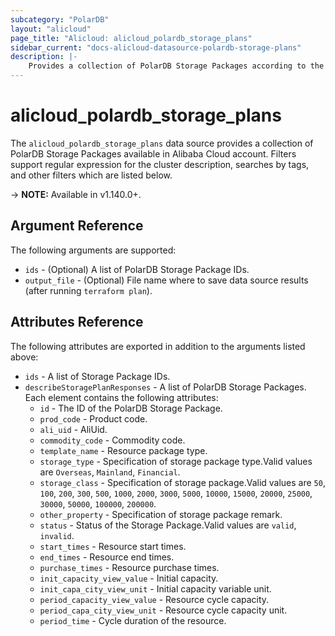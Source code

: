 ```yaml
---
subcategory: "PolarDB"
layout: "alicloud"
page_title: "Alicloud: alicloud_polardb_storage_plans"
sidebar_current: "docs-alicloud-datasource-polardb-storage-plans"
description: |-
    Provides a collection of PolarDB Storage Packages according to the specified filters.
---
```


# alicloud\_polardb\_storage_plans

The `alicloud_polardb_storage_plans` data source provides a collection of PolarDB Storage Packages available in Alibaba Cloud account.
Filters support regular expression for the cluster description, searches by tags, and other filters which are listed below.

-> **NOTE:** Available in v1.140.0+.

## Argument Reference

The following arguments are supported:

* `ids` - (Optional) A list of PolarDB Storage Package IDs.
* `output_file` - (Optional) File name where to save data source results (after running `terraform plan`).

## Attributes Reference

The following attributes are exported in addition to the arguments listed above:

* `ids` - A list of Storage Package IDs.
* `describeStoragePlanResponses` - A list of PolarDB Storage Packages. Each element contains the following attributes:
  * `id` - The ID of the PolarDB Storage Package.
  * `prod_code` - Product code.
  * `ali_uid` - AliUid.
  * `commodity_code` - Commodity code.
  * `template_name` - Resource package type.
  * `storage_type` - Specification of storage package type.Valid values are `Overseas`, `Mainland`, `Financial`.
  * `storage_class` - Specification of storage package.Valid values are `50`, `100`, `200`, `300`, `500`, `1000`, `2000`, `3000`, `5000`, `10000`, `15000`, `20000`, `25000`, `30000`, `50000`, `100000`, `200000`.
  * `other_property` - Specification of storage package remark.
  * `status` - Status of the Storage Package.Valid values are `valid`, `invalid`.
  * `start_times` - Resource start times.
  * `end_times` - Resource end times.
  * `purchase_times` - Resource purchase times.
  * `init_capacity_view_value` - Initial capacity.
  * `init_capa_city_view_unit` - Initial capacity variable unit.
  * `period_capacity_view_value` - Resource cycle capacity.
  * `period_capa_city_view_unit` - Resource cycle capacity unit.
  * `period_time` - Cycle duration of the resource.
  